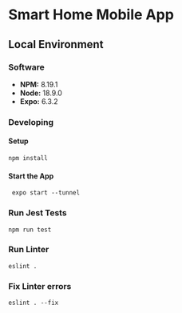 # Smart Home Mobile App

## Local Environment

### Software
* **NPM:** 8.19.1
* **Node:** 18.9.0
* **Expo:** 6.3.2

### Developing
#### Setup
```
npm install
```
#### Start the App
```
 expo start --tunnel
```

### Run Jest Tests
```
npm run test
```

### Run Linter
```
eslint .
```

### Fix Linter errors
```
eslint . --fix
```